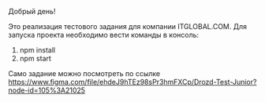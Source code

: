 Добрый день!

Это реализация тестового задания для компании ITGLOBAL.COM.
Для запуска проекта необходимо вести команды в консоль:
1. npm install 
2. npm start

Само задание можно посмотреть по ссылке https://www.figma.com/file/ehdeJ9hTEz98sPr3hmFXCp/Drozd-Test-Junior?node-id=105%3A21025